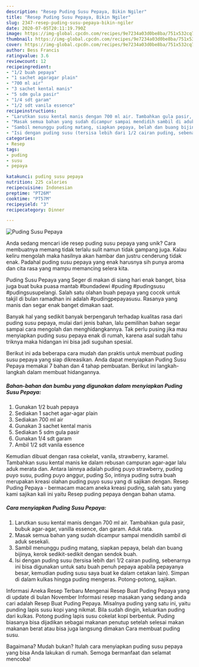 ```yaml
---
description: "Resep Puding Susu Pepaya, Bikin Ngiler"
title: "Resep Puding Susu Pepaya, Bikin Ngiler"
slug: 2347-resep-puding-susu-pepaya-bikin-ngiler
date: 2020-07-05T20:11:19.790Z
image: https://img-global.cpcdn.com/recipes/9e7234a03d0be8ba/751x532cq70/puding-susu-pepaya-foto-resep-utama.jpg
thumbnail: https://img-global.cpcdn.com/recipes/9e7234a03d0be8ba/751x532cq70/puding-susu-pepaya-foto-resep-utama.jpg
cover: https://img-global.cpcdn.com/recipes/9e7234a03d0be8ba/751x532cq70/puding-susu-pepaya-foto-resep-utama.jpg
author: Bess Francis
ratingvalue: 3.6
reviewcount: 12
recipeingredient:
- "1/2 buah pepaya"
- "1 sachet agaragar plain"
- "700 ml air"
- "3 sachet kental manis"
- "5 sdm gula pasir"
- "1/4 sdt garam"
- "1/2 sdt vanila essence"
recipeinstructions:
- "Larutkan susu kental manis dengan 700 ml air. Tambahkan gula pasir, bubuk agar-agar, vanilla essence, dan garam. Aduk rata."
- "Masak semua bahan yang sudah dicampur sampai mendidih sambil di aduk sesekali."
- "Sambil menunggu puding matang, siapkan pepaya, belah dan buang bijinya, kerok sedikit-sedikit dengan sendok buah."
- "Isi dengan puding susu (tersisa lebih dari 1/2 cairan puding, sebenarnya ini bisa digunakan untuk satu buah penuh pepaya apabila pepayanya besar, kemudian puding susu saya buat ke dalam cetakan lain). Simpan di dalam kulkas hingga puding mengeras. Potong-potong, sajikan."
categories:
- Resep
tags:
- puding
- susu
- pepaya

katakunci: puding susu pepaya 
nutrition: 225 calories
recipecuisine: Indonesian
preptime: "PT26M"
cooktime: "PT57M"
recipeyield: "3"
recipecategory: Dinner

---
```



![Puding Susu Pepaya](https://img-global.cpcdn.com/recipes/9e7234a03d0be8ba/751x532cq70/puding-susu-pepaya-foto-resep-utama.jpg)

Anda sedang mencari ide resep puding susu pepaya yang unik? Cara membuatnya memang tidak terlalu sulit namun tidak gampang juga. Kalau keliru mengolah maka hasilnya akan hambar dan justru cenderung tidak enak. Padahal puding susu pepaya yang enak harusnya sih punya aroma dan cita rasa yang mampu memancing selera kita.

Puding Susu Pepaya yang Seger di makan di siang hari enak banget, bisa juga buat buka puasa mantab #bundadewi #puding #pudingsusu #pudingsusupelangi. Salah satu olahan buah pepaya yang cocok untuk takjil di bulan ramadhan ini adalah #pudingpepayasusu. Rasanya yang manis dan segar enak banget dimakan saat.

Banyak hal yang sedikit banyak berpengaruh terhadap kualitas rasa dari puding susu pepaya, mulai dari jenis bahan, lalu pemilihan bahan segar sampai cara mengolah dan menghidangkannya. Tak perlu pusing jika mau menyiapkan puding susu pepaya enak di rumah, karena asal sudah tahu triknya maka hidangan ini bisa jadi suguhan spesial.


Berikut ini ada beberapa cara mudah dan praktis untuk membuat puding susu pepaya yang siap dikreasikan. Anda dapat menyiapkan Puding Susu Pepaya memakai 7 bahan dan 4 tahap pembuatan. Berikut ini langkah-langkah dalam membuat hidangannya.

<!--inarticleads1-->

##### Bahan-bahan dan bumbu yang digunakan dalam menyiapkan Puding Susu Pepaya:

1. Gunakan 1/2 buah pepaya
1. Sediakan 1 sachet agar-agar plain
1. Sediakan 700 ml air
1. Gunakan 3 sachet kental manis
1. Sediakan 5 sdm gula pasir
1. Gunakan 1/4 sdt garam
1. Ambil 1/2 sdt vanila essence


Kemudian dibuat dengan rasa cokelat, vanila, strawberry, karamel. Tambahkan susu kental manis ke dalam rebusan campuran agar-agar lalu aduk merata dan. Antara lainnya adalah puding puyo strawberry, puding puyo susu, puding puyo anggur, puding So, intinya puding sutra buah merupakan kreasi olahan puding puyo susu yang di sajikan dengan. Resep Puding Pepaya - bermacam macam aneka kreasi puding, salah satu yang kami sajikan kali ini yaitu Resep puding pepaya dengan bahan utama. 

<!--inarticleads2-->

##### Cara menyiapkan Puding Susu Pepaya:

1. Larutkan susu kental manis dengan 700 ml air. Tambahkan gula pasir, bubuk agar-agar, vanilla essence, dan garam. Aduk rata.
1. Masak semua bahan yang sudah dicampur sampai mendidih sambil di aduk sesekali.
1. Sambil menunggu puding matang, siapkan pepaya, belah dan buang bijinya, kerok sedikit-sedikit dengan sendok buah.
1. Isi dengan puding susu (tersisa lebih dari 1/2 cairan puding, sebenarnya ini bisa digunakan untuk satu buah penuh pepaya apabila pepayanya besar, kemudian puding susu saya buat ke dalam cetakan lain). Simpan di dalam kulkas hingga puding mengeras. Potong-potong, sajikan.


Informasi Aneka Resep Terbaru Mengenai Resep Buat Puding Pepaya yang di update di bulan November Informasi resep masakan yang sedang anda cari adalah Resep Buat Puding Pepaya. Misalnya puding yang satu ini, yaitu punding lapis susu kopi yang nikmat. Bila sudah dingin, keluarkan puding dari kulkas. Potong puding lapis susu cokelat kopi berbentuk. Puding biasanya bisa dijadikan sebagai makanan penutup setelah selesai makan makanan berat atau bisa juga langsung dimakan Cara membuat puding susu. 

Bagaimana? Mudah bukan? Itulah cara menyiapkan puding susu pepaya yang bisa Anda lakukan di rumah. Semoga bermanfaat dan selamat mencoba!
